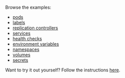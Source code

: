 Browse the examples:

- [pods](/pods/)
- [labels](/labels/)
- [replication controllers](/rcs/)
- [services](/services/)
- [health checks](/healthz/)
- [environment variables](/envs/)
- [namespaces](/ns/)
- [volumes](/volumes/)
- [secrets](/secrets/)

Want to try it out yourself? Follow the instructions [here](/diy/).
